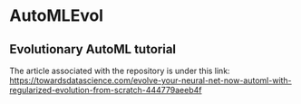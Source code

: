 # AutoMLEvol
## Evolutionary AutoML tutorial
The article associated with the repository is under this link: 
https://towardsdatascience.com/evolve-your-neural-net-now-automl-with-regularized-evolution-from-scratch-444779aeeb4f
